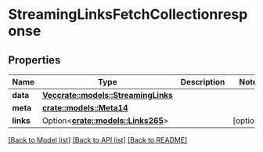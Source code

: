 # StreamingLinksFetchCollectionresponse

## Properties

Name | Type | Description | Notes
------------ | ------------- | ------------- | -------------
**data** | [**Vec<crate::models::StreamingLinks>**](streamingLinks.md) |  | 
**meta** | [**crate::models::Meta14**](meta14.md) |  | 
**links** | Option<[**crate::models::Links265**](links265.md)> |  | [optional]

[[Back to Model list]](../README.md#documentation-for-models) [[Back to API list]](../README.md#documentation-for-api-endpoints) [[Back to README]](../README.md)


